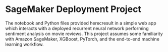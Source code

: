 # SageMaker Deployment Project

The notebook and Python files provided herecresult in a simple web app which interacts with a deployed recurrent neural network performing sentiment analysis on movie reviews. This project assumes some familiarity with Amazon SageMaker, XGBoost, PyTorch, and the end-to-end machine learning workflow.
